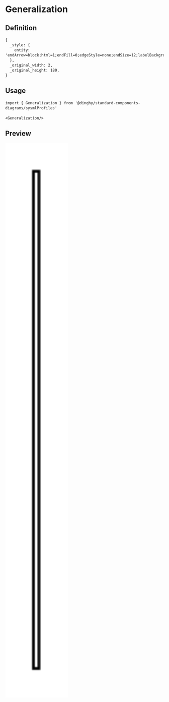 # Generalization

## Definition

```
{
  _style: { 
    entity: 'endArrow=block;html=1;endFill=0;edgeStyle=none;endSize=12;labelBackgroundColor=none;align=left;',
  },
  _original_width: 2,
  _original_height: 180,
}
```

## Usage

```
import { Generalization } from '@dinghy/standard-components-diagrams/sysmlProfiles'

<Generalization/>
```

## Preview

<img src="./generalization.png" width="200"/>
